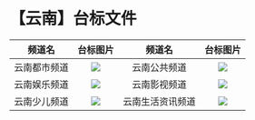 # 【云南】台标文件
|频道名|台标图片|频道名|台标图片|
|:---:|:---:|:---:|:---:|
|云南都市频道|<img src="https://raw.githubusercontent.com/wanglindl/TVlogo/main/img/Yunnan1.png">|云南公共频道|<img src="https://raw.githubusercontent.com/wanglindl/TVlogo/main/img/Yunnan3.png">|
|云南娱乐频道|<img src="https://raw.githubusercontent.com/wanglindl/TVlogo/main/img/Yunnan2.png">|云南影视频道|<img src="https://raw.githubusercontent.com/wanglindl/TVlogo/main/img/Yunnan7.png">|
|云南少儿频道|<img src="https://raw.githubusercontent.com/wanglindl/TVlogo/main/img/Yunnan4.png">|云南生活资讯频道|<img src="https://raw.githubusercontent.com/wanglindl/TVlogo/main/img/Yunnan5.png">|

